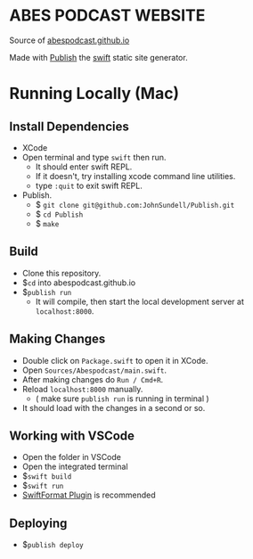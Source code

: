 # ABES PODCAST WEBSITE

Source of [abespodcast.github.io](https://abespodcast.github.io)

Made with [Publish](https://github.com/johnsundell/publish) the [swift](https://swift.org) static site generator.

# Running Locally (Mac)

## Install Dependencies

- XCode
- Open terminal and type `swift` then run.
  - It should enter swift REPL.
  - If it doesn't, try installing xcode command line utilities.
  - type `:quit` to exit swift REPL.
- Publish.
  - \$ `git clone git@github.com:JohnSundell/Publish.git`
  - \$ `cd Publish`
  - \$ `make`

## Build

- Clone this repository.
- $`cd` into abespodcast.github.io
- $`publish run`
  - It will compile, then start the local development server at `localhost:8000`.

## Making Changes

- Double click on `Package.swift` to open it in XCode.
- Open `Sources/Abespodcast/main.swift`.
- After making changes do `Run / Cmd+R`.
- Reload `localhost:8000` manually.
  - ( make sure `publish run` is running in terminal )
- It should load with the changes in a second or so.

## Working with VSCode

- Open the folder in VSCode
- Open the integrated terminal
- $`swift build`
- $`swift run`
- [SwiftFormat Plugin](https://marketplace.visualstudio.com/items?itemName=vknabel.vscode-swiftformat) is recommended

## Deploying

- $`publish deploy`
